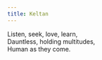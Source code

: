 ```yaml
---
title: Keltan
---
```


Listen, seek, love, learn,<br/>
Dauntless, holding multitudes,<br/>
Human as they come.